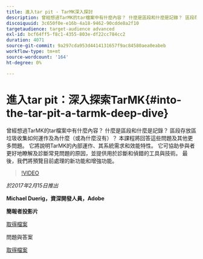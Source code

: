 ```yaml
---
title: 進入tar pit - TarMK深入探討
description: 曾經想過TarMK的tar檔案中有什麼內容？ 什麼是區段和什麼是記錄？ 區段存放區垃圾收集如何運作及為什麼（或為什麼沒有）？ 本課程會回答這些問題及其他許多問題。
discoiquuid: 3c650f0e-e16b-4a18-9462-90cdde8a2f10
targetaudience: target-audience advanced
exl-id: bcf64ff5-f8c1-4355-803e-df22cc784cc2
duration: 4071
source-git-commit: 9a297cda953d4414131657f9ac84580aea0eabeb
workflow-type: tm+mt
source-wordcount: '164'
ht-degree: 0%

---
```


# 進入tar pit：深入探索TarMK{#into-the-tar-pit-a-tarmk-deep-dive}

曾經想過TarMK的tar檔案中有什麼內容？ 什麼是區段和什麼是記錄？ 區段存放區垃圾收集如何運作及為什麼（或為什麼沒有）？ 本課程將回答這些問題及其他更多問題。 它將說明TarMK的內部運作、其系統需求和效能特性。 它可協助參與者更好地瞭解及診斷常見問題的原因，並提供用於診斷和偵錯的工具與技術。 最後，我們將預覽目前處理的新功能和增強功能。

>[!VIDEO](https://video.tv.adobe.com/v/19138/?quality=9)

*於2017年2月15日推出*

**Michael Duerig，資深開發人員，Adobe**

**簡報者投影片**

[取得檔案](assets/aem-gems-tarmk-deep-dive.pptx)

問題與答案

[取得檔案](assets/aem-gems-qandas-tarmk-deep-dive.pdf)
<!--
[Get back to the Overview](https://helpx.adobe.com/tw/experience-manager/kt/eseminars/gems/aem-index.html)
-->
